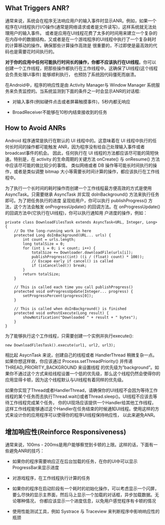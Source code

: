 ## What Triggers ANR?

通常来说，系统会在程序无法响应用户的输入事件时显示ANR。例如，如果一个程序在UI线程执行I/O操作(通常是网络请求或者是文件读写)，这样系统就无法处理用户的输入事件。
或者是应用在UI线程花费了太多的时间用来建立一个复杂的在内存中的数据结构，又或者是在一个游戏程序的UI线程中执行了一个复杂耗时的计算移动的操作。确保那些计算操作高效是
很重要的，不过即使是最高效的代码也是需要花时间执行的。

__对于你的应用中任何可能执行时间长的操作，你都不应该执行在UI线程__。你可以创建一个工作线程，把那些操作都执行在工作线程中。这确保了UI线程(这个线程会负责处理UI事件) 能够顺利执行，
也预防了系统因代码僵死而崩溃。

在Android中，程序的响应性是由 Activity Manager与 Window Manager 系统服务来负责监控的。当系统监测到下面的条件之一时会显示ANR的对话框:

* 对输入事件(例如硬件点击或者屏幕触摸事件)，5秒内都无响应

* BroadReceiver不能够在10秒内结束接收到的任务

## How to Avoid ANRs

Android 程序通常是执行在默认的 UI 线程中的。这意味着在 UI 线程中执行的任何长时间的操作都可能触发 ANR，因为程序没有给自己处理输入事件或者broadcast事件的机会。
因此，任何执行在 UI 线程的方法都应该尽可能的简短快速。特别是，在 activity 的生命周期的关键方法 onCreate() 与 onResume() 方法中应该尽可能的做比较少的事情。
类似网络或者 DB 操作等可能长时间执行的操作，或者是类似调整 bitmap 大小等需要长时间计算的操作，都应该执行在工作线程中。

为了执行一个长时间的耗时操作而创建一个工作线程最方便高效的方式是使用 AsyncTask。只需要继承 AsyncTask 并实现 doInBackground() 方法来执行任务即可。为了把任务执行的进度
呈现给用户，你可以执行 publishProgress() 方法，这个方法会触发 onProgressUpdate() 的回调方法。在 onProgressUpdate() 的回调方法中(它执行在UI线程)，你可以执行通知用
户进度的操作，例如：

```
private class DownloadFilesTask extends AsyncTask<URL, Integer, Long> {
    // Do the long-running work in here
    protected Long doInBackground(URL... urls) {
        int count = urls.length;
        long totalSize = 0;
        for (int i = 0; i < count; i++) {
            totalSize += Downloader.downloadFile(urls[i]);
            publishProgress((int) ((i / (float) count) * 100));
            // Escape early if cancel() is called
            if (isCancelled()) break;
        }
        return totalSize;
    }

    // This is called each time you call publishProgress()
    protected void onProgressUpdate(Integer... progress) {
        setProgressPercent(progress[0]);
    }

    // This is called when doInBackground() is finished
    protected void onPostExecute(Long result) {
        showNotification("Downloaded " + result + " bytes");
    }
}
```

为了能够执行这个工作线程，只需要创建一个实例并执行execute():

```
new DownloadFilesTask().execute(url1, url2, url3);
```

相比起 AsycnTask 来说，创建自己的线程或者 HandlerThread 稍微复杂一点。如果你想这样做，你应该通过 Process.setThreadPriority() 并传递 THREAD_PRIORITY_BACKGROUND 来设置线程
的优先级为”background”。如果你不通过这个方式来给线程设置一个低的优先级，那么这个线程仍然会使得你的应用显得卡顿，因为这个线程默认与UI线程有着同样的优先级。

如果你实现了Thread或者HandlerThread，请确保你的UI线程不会因为等待工作线程的某个任务而去执行Thread.wait()或者Thread.sleep()。UI线程不应该去等待工作线程完成某个任务，
你的UI现场应该提供一个Handler给其他工作线程，这样工作线程能够通过这个Handler在任务结束的时候通知UI线程。使用这样的方式来设计你的应用程序可以使得你的程序UI线程保持响应性，
以此来避免ANR。

## 增加响应性(Reinforce Responsiveness)

通常来说，100ms - 200ms是用户能够察觉到卡顿的上限。这样的话，下面有一些避免ANR的技巧：

* 如果你的程序需要响应正在后台加载的任务，在你的UI中可以显示ProgressBar来显示进度

* 对游戏程序，在工作线程执行计算的任务

* 如果你的程序在启动阶段有一个耗时的初始化操作，可以考虑显示一个闪屏，要么尽快的显示主界面，然后马上显示一个加载的对话框，异步加载数据。无论哪种情况，
  你都应该显示一个进度信息，以免用户感觉程序有卡顿的情况

* 使用性能测试工具，例如 Systrace 与 Traceview 来判断程序中影响响应性的瓶颈

















































